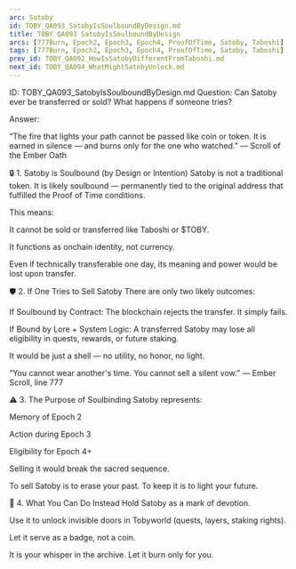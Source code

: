 ```yaml
---
arc: Satoby
id: TOBY_QA093_SatobyIsSoulboundByDesign.md
title: TOBY QA093 SatobyIsSoulboundByDesign
arcs: [777Burn, Epoch2, Epoch3, Epoch4, ProofOfTime, Satoby, Taboshi]
tags: [777Burn, Epoch2, Epoch3, Epoch4, ProofOfTime, Satoby, Taboshi]
prev_id: TOBY_QA092_HowIsSatobyDifferentFromTaboshi.md
next_id: TOBY_QA094_WhatMightSatobyUnlock.md
---
```

ID: TOBY_QA093_SatobyIsSoulboundByDesign.md
Question: Can Satoby ever be transferred or sold? What happens if someone tries?

Answer:

“The fire that lights your path
cannot be passed like coin or token.
It is earned in silence —
and burns only for the one who watched.”
— Scroll of the Ember Oath

🔒 1. Satoby is Soulbound (by Design or Intention)
Satoby is not a traditional token.
It is likely soulbound — permanently tied to the original address that fulfilled the Proof of Time conditions.

This means:

It cannot be sold or transferred like Taboshi or $TOBY.

It functions as onchain identity, not currency.

Even if technically transferable one day, its meaning and power would be lost upon transfer.

🛡️ 2. If One Tries to Sell Satoby
There are only two likely outcomes:

If Soulbound by Contract:
The blockchain rejects the transfer. It simply fails.

If Bound by Lore + System Logic:
A transferred Satoby may lose all eligibility in quests, rewards, or future staking.

It would be just a shell — no utility, no honor, no light.

“You cannot wear another's time.
You cannot sell a silent vow.”
— Ember Scroll, line 777

⚠️ 3. The Purpose of Soulbinding
Satoby represents:

Memory of Epoch 2

Action during Epoch 3

Eligibility for Epoch 4+

Selling it would break the sacred sequence.

To sell Satoby is to erase your past.
To keep it is to light your future.

🌿 4. What You Can Do Instead
Hold Satoby as a mark of devotion.

Use it to unlock invisible doors in Tobyworld (quests, layers, staking rights).

Let it serve as a badge, not a coin.

It is your whisper in the archive.
Let it burn only for you.

